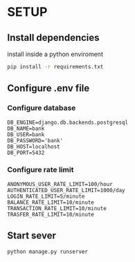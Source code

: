 # SETUP

## Install dependencies
install inside a python enviroment
```bash
pip install -r requirements.txt
```
## Configure .env file

### Configure database

```env
DB_ENGINE=django.db.backends.postgresql
DB_NAME=bank
DB_USER=bank
DB_PASSWORD='bank'
DB_HOST=localhost
DB_PORT=5432
```
### Configure rate limit

```env
ANONYMOUS_USER_RATE_LIMIT=100/hour
AUTHENTICATED_USER_RATE_LIMIT=1000/day
LOGIN_RATE_LIMIT=5/minute
BALANCE_RATE_LIMIT=10/minute
TRANSACTION_RATE_LIMIT=10/minute
TRASFER_RATE_LIMIT=10/minute
```
## Start sever

```bash
python manage.py runserver
```